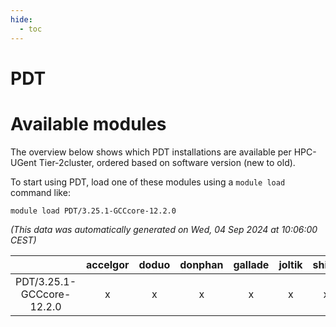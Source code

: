```yaml
---
hide:
  - toc
---
```


PDT
===

# Available modules


The overview below shows which PDT installations are available per HPC-UGent Tier-2cluster, ordered based on software version (new to old).

To start using PDT, load one of these modules using a `module load` command like:

```shell
module load PDT/3.25.1-GCCcore-12.2.0
```

*(This data was automatically generated on Wed, 04 Sep 2024 at 10:06:00 CEST)*  

| |accelgor|doduo|donphan|gallade|joltik|shinx|skitty|
| :---: | :---: | :---: | :---: | :---: | :---: | :---: | :---: |
|PDT/3.25.1-GCCcore-12.2.0|x|x|x|x|x|x|x|
